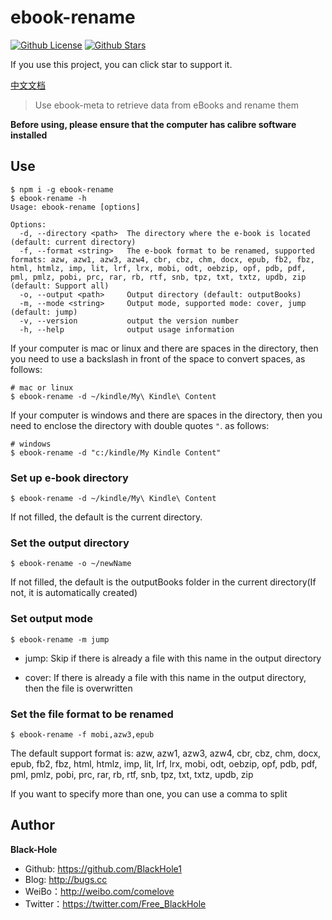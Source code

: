 # ebook-rename

[![Github License](https://img.shields.io/github/license/Calibre-Node/ebook-rename.svg?logo=appveyor&longCache=true&style=flat-square)](https://github.com/Calibre-Node/ebook-rename) [![Github Stars](https://img.shields.io/github/stars/Calibre-Node/ebook-rename.svg?logo=appveyor&longCache=true&style=flat-square)](https://github.com/Calibre-Node/ebook-rename)

If you use this project, you can click star to support it.

[中文文档](https://github.com/Calibre-Node/ebook-rename/blob/master/README-zh.md)

> Use ebook-meta to retrieve data from eBooks and rename them

**Before using, please ensure that the computer has calibre software installed**

## Use

```shell
$ npm i -g ebook-rename
$ ebook-rename -h
Usage: ebook-rename [options]

Options:
  -d, --directory <path>  The directory where the e-book is located (default: current directory)
  -f, --format <string>   The e-book format to be renamed, supported formats: azw, azw1, azw3, azw4, cbr, cbz, chm, docx, epub, fb2, fbz, html, htmlz, imp, lit, lrf, lrx, mobi, odt, oebzip, opf, pdb, pdf, pml, pmlz, pobi, prc, rar, rb, rtf, snb, tpz, txt, txtz, updb, zip (default: Support all)
  -o, --output <path>     Output directory (default: outputBooks)
  -m, --mode <string>     Output mode, supported mode: cover, jump (default: jump)
  -v, --version           output the version number
  -h, --help              output usage information
```

If your computer is mac or linux and there are spaces in the directory, then you need to use a backslash in front of the space to convert spaces, as follows:

```shell
# mac or linux
$ ebook-rename -d ~/kindle/My\ Kindle\ Content
```

If your computer is windows and there are spaces in the directory, then you need to enclose the directory with double quotes `"`. as follows:

```shell
# windows
$ ebook-rename -d "c:/kindle/My Kindle Content"
```

### Set up e-book directory

```shell
$ ebook-rename -d ~/kindle/My\ Kindle\ Content
```

If not filled, the default is the current directory.

### Set the output directory

```shell
$ ebook-rename -o ~/newName
```

If not filled, the default is the outputBooks folder in the current directory(If not, it is automatically created)


### Set output mode

```shell
$ ebook-rename -m jump
```

* jump: Skip if there is already a file with this name in the output directory

* cover: If there is already a file with this name in the output directory, then the file is overwritten

### Set the file format to be renamed

```shell
$ ebook-rename -f mobi,azw3,epub
```

The default support format is: azw, azw1, azw3, azw4, cbr, cbz, chm, docx, epub, fb2, fbz, html, htmlz, imp, lit, lrf, lrx, mobi, odt, oebzip, opf, pdb, pdf, pml, pmlz, pobi, prc, rar, rb, rtf, snb, tpz, txt, txtz, updb, zip

If you want to specify more than one, you can use a comma to split

## Author

**Black-Hole**

* Github: https://github.com/BlackHole1
* Blog: http://bugs.cc
* WeiBo：http://weibo.com/comelove
* Twitter：https://twitter.com/Free_BlackHole
